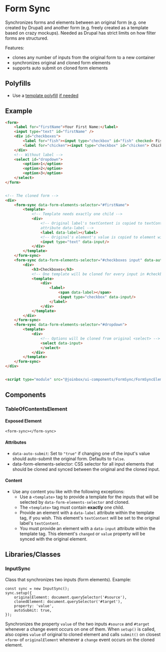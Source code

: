# Form Sync

Synchronizes forms and elements between an original form (e.g. one created by Drupal) and another
form (e.g. freely created as a template based on crazy mockups). Needed as Drupal has strict limits 
on how filter forms are structured.

Features:
- clones any number of inputs from the original form to a new container
- synchronizes original and cloned form elements
- supports auto submit on cloned form elements


## Polyfills
- Use a [template polyfill](https://github.com/webcomponents/polyfills/tree/master/packages/template)
[if needed](https://caniuse.com/#feat=template)


## Example

````html
<form>
    <label for="firstName">Your First Name:</label>
    <input type="text" id="firstName" />
    <div id="checkboxes">
        <label for="fish"><input type="checkbox" id="fish" checked> Fish</label>
        <label for="chicken"><input type="checkbox" id="chicken"> Chicken</label>
    </div>
    <!-- Without label -->
    <select id="dropdown">
        <option>1</option>
        <option>2</option>
        <option>3</option>
    </select>
</form>


<!-- The cloned form -->
<div>
    <form-sync data-form-elements-selector="#firstName">
        <template>
            <!-- Template needs exactly one child -->
            <div>
                <!-- Original label's textContent is copied to textContent of element with
                attribute data-label -->
                <label data-label></label>
                <!-- Original's element's value is copied to element with attribute data-input -->
                <input type="text" data-input/>
            </div>
        </template>
    </form-sync>
    <form-sync data-form-elements-selector="#checkboxes input" data-auto-submit="true">
        <div>
            <h3>Checkboxes</h3>
            <!-- One template will be cloned for every input in #checkboxes -->
            <template>
                <div>
                    <label>
                        <span data-label></span>
                        <input type="checkbox" data-input/>
                    </label>
                </div>
            </template>
        </div>
    </form-sync>
    <form-sync data-form-elements-selector="#dropdown">
        <template>
            <div>
                <!-- Options will be cloned from original <select> -->
                <select data-input>
                </select>
            </div>
        </template>
    </form-sync>
</div>


<script type="module" src="@joinbox/ui-components/FormSync/FormSyncElement.js"></script>
````

## Components

### TableOfContentsElement

#### Exposed Element
`<form-sync></form-sync>`

#### Attributes
- `data-auto-submit`: Set to `"true"` if changing one of the input's value should auto-submit the
original form. Defaults to `false`.
- data-form-elements-selector: CSS selector for all input elements that should be cloned and synced
between the original and the cloned input.

#### Content
- Use any content you like with the following exceptions:
    - Use a `<template>` tag to provide a template for the inputs that will be selected by
      `data-form-elements-selector` and cloned. 
    - The `<template>` tag must contain **exactly** one child.
    - Provide an element with a `data-label` attribute within the template tag, if you wish. This
      element's `textContent` will be set to the original label's `textContent`.
    - You must provide an element with a `data-input` attribute within the template tag. This
      element's `changed` or `value` property will be synced with the original element.

## Libraries/Classes

### InputSync

Class that synchronizes two inputs (form elements). Example:

```
const sync = new InputSync();
sync.setup({
    originalElement: document.querySelector('#source'),
    clonedElement: document.querySelector('#target'),
    property: 'value',
    autoSubmit: true,
});
```

Synchronizes the property `value` of the two inputs `#source` and `#target` whenever a change event
occurs on one of them. When `setup()` is called, also copies `value` of original to cloned element
and calls `submit()` on closest `<form>` of `originalElement` whenever a `change` event occurs on
the cloned element.


